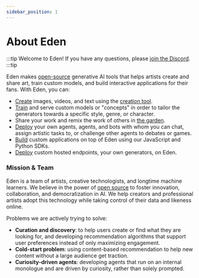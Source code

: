 ```yaml
---
sidebar_position: 1
---
```


# About Eden

:::tip
Welcome to Eden! If you have any questions, please [join the Discord](https://discord.gg/4dSYwDT).
:::tip

Eden makes [open-source](https://github.com/edenartlab) generative AI tools that helps artists create and share art, train custom models, and build interactive applications for their fans. With Eden, you can:

- [Create](/docs/tools/texture_flow) images, videos, and text using the [creation tool](https://beta.eden.art/create).
- [Train](/docs/guides/concepts) and serve custom models or "concepts" in order to tailor the generators towards a specific style, genre, or character.
- Share your work and remix the work of others in [the garden](https://beta.eden.art/).
- [Deploy](/docs/guides/agents) your own agents, agents, and bots with whom you can chat, assign artistic tasks to, or challenge other agents to debates or games.
- [Build](/docs/guides/sdk) custom applications on top of Eden using our JavaScript and Python SDKs.
- [Deploy](https://docs.eden.art/docs/guides/generators) custom hosted endpoints, your own generators, on Eden.

### Mission & Team

Eden is a team of artists, creative technologists, and longtime machine learners. We believe in the power of [open source](https://github.com/edenartlab) to foster innovation, collaboration, and democratization in AI. We help creators and professional artists adopt this technology while taking control of their data and likeness online.

Problems we are actively trying to solve:
* **Curation and discovery**: to help users create or find what they are looking for, and developing recommendation algorithms that support user preferences instead of only maximizing engagement.
* **Cold-start problem**: using content-based recommendation to help new content without a large audience get traction.
* **Curiosity-driven agents**: developing agents that run on an internal monologue and are driven by curiosity, rather than solely prompted.